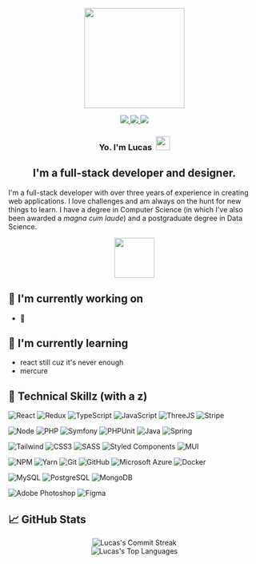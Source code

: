 <p align="center">
   <img src="https://github.com/lucas-de-abreu/lucas-de-abreu/assets/48230662/31c53d45-a855-43f5-8fe1-9aee83ae7f35" width="200" height="200"/>  
</p>

<p align="center">
  <a href="https://www.linkedin.com/in/abreu-lucass">
    <img src="https://img.shields.io/badge/LinkedIn-2f2f41?style=for-the-badge&logo=linkedin&logoColor=ff79c6"/>
  </a>
  
  <a href="https://www.instagram.com/luks.de.abreu">
    <img src="https://img.shields.io/badge/Instagram-2f2f41?style=for-the-badge&logo=instagram&logoColor=ff79c6"/>
  </a>
  
  <a href="https://www.twitter.com/luskitta">
    <img src="https://img.shields.io/badge/Twitter-2f2f41?style=for-the-badge&logo=x&logoColor=ff79c6"/>
  </a>
</p>

<h3 align="center">Yo. I'm Lucas  <img src="https://github.com/lucas-de-abreu/lucas-de-abreu/assets/48230662/2f8f7f8e-b418-4135-b79d-231b0801d433" height="28" width="28"/></h3>

<h2 align="center">I'm a full-stack developer and designer.</h2> 

I'm a full-stack developer with over three years of experience in creating web applications. I love challenges and am always on the hunt for new things to learn. I have a degree in Computer Science (in which I've also been awarded a _magna cum laude_) and a postgraduate degree in Data Science.

<div align="center">
   <img src="https://media.giphy.com/media/WUlplcMpOCEmTGBtBW/giphy.gif" width="80">
</div>

## 🔭 I'm currently working on

- 🤫

## 🌱 I'm currently learning

- react still cuz it's never enough
- mercure

## 💼 Technical Skillz (with a z)

![React](https://img.shields.io/badge/React-2f2f41?style=for-the-badge&logo=react&logoColor=a885e9)
![Redux](https://img.shields.io/badge/Redux-2f2f41?style=for-the-badge&logo=redux&logoColor=a885e9)
![TypeScript](https://img.shields.io/badge/TypeScript-2f2f41?style=for-the-badge&logo=typescript&logoColor=a885e9)
![JavaScript](https://img.shields.io/badge/JavaScript-2f2f41?style=for-the-badge&logo=JavaScript&logoColor=a885e9)
![ThreeJS](https://img.shields.io/badge/ThreeJS-2f2f41?style=for-the-badge&logo=three.js&logoColor=a885e9)
![Stripe](https://img.shields.io/badge/Stripe-2f2f41?style=for-the-badge&logo=Stripe&logoColor=a885e9)

![Node](https://img.shields.io/badge/Node.js-2f2f41?style=for-the-badge&logo=node.js&logoColor=50fa7b)
![PHP](https://img.shields.io/badge/PHP-2f2f41?style=for-the-badge&logo=php&logoColor=50fa7b)
![Symfony](https://img.shields.io/badge/Symfony-2f2f41?logo=symfony&logoColor=50fa7b&style=for-the-badge)
![PHPUnit](https://img.shields.io/badge/PHPUnit-2f2f41?style=for-the-badge&logo=Jest&logoColor=50fa7b)
![Java](https://img.shields.io/badge/Java-2f2f41?style=for-the-badge&logo=openjdk&logoColor=50fa7b)
![Spring](https://img.shields.io/badge/Spring-2f2f41?style=for-the-badge&logo=spring&logoColor=50fa7b)

![Tailwind](https://img.shields.io/badge/Tailwind-2f2f41?style=for-the-badge&logo=tailwind-css&logoColor=8be9fd)
![CSS3](https://img.shields.io/badge/css3-2f2f41.svg?style=for-the-badge&logo=css3&logoColor=8be9fd)
![SASS](https://img.shields.io/badge/sass-2f2f41.svg?style=for-the-badge&logo=sass&logoColor=8be9fd)
![Styled Components](https://img.shields.io/badge/styled--components-2f2f41?style=for-the-badge&logo=styled-components&logoColor=8be9fd)
![MUI](https://img.shields.io/badge/MUI-2f2f41.svg?style=for-the-badge&logo=mui&logoColor=8be9fd)

![NPM](https://img.shields.io/badge/NPM-2f2f41.svg?style=for-the-badge&logo=npm&logoColor=ff79c6)
![Yarn](https://img.shields.io/badge/yarn-2f2f41.svg?style=for-the-badge&logo=yarn&logoColor=ff79c6)
![Git](https://img.shields.io/badge/git-2f2f41.svg?style=for-the-badge&logo=git&logoColor=ff79c6)
![GitHub](https://img.shields.io/badge/github-2f2f41.svg?style=for-the-badge&logo=github&logoColor=ff79c6)
![Microsoft Azure](https://img.shields.io/badge/Azure-2f2f41.svg?style=for-the-badge&logo=microsoft-azure&logoColor=ff79c6)
![Docker](https://img.shields.io/badge/Docker-2f2f41.svg?style=for-the-badge&logo=docker&logoColor=ff79c6)

![MySQL](https://img.shields.io/badge/MySQL-2f2f41?style=for-the-badge&logo=mysql&logoColor=ff5555)
![PostgreSQL](https://img.shields.io/badge/PostgreSQL-2f2f41?style=for-the-badge&logo=postgresql&logoColor=ff5555)
![MongoDB](https://img.shields.io/badge/MongoDB-2f2f41?style=for-the-badge&logo=mongodb&logoColor=ff5555)

![Adobe Photoshop](https://img.shields.io/badge/Adobe%20Photoshop-2f2f41?style=for-the-badge&logo=Adobe%20Photoshop&logoColor=f1fa8c)
![Figma](https://img.shields.io/badge/figma-2f2f41.svg?style=for-the-badge&logo=figma&logoColor=f1fa8c)

## 📈 GitHub Stats

<div align="center">
  <img
    src="https://github-readme-streak-stats.herokuapp.com?user=lucas-de-abreu&theme=dracula&date_format=M%20j%5B%2C%20Y%5D"
    alt="Lucas's Commit Streak"
  />
</div>

<div align="center">
  <img
    src="https://github-readme-stats.vercel.app/api/top-langs/?username=lucas-de-abreu&theme=dracula&layout=compact"
    alt="Lucas's Top Languages"
  />
</div>


